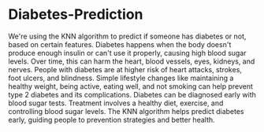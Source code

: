 # Diabetes-Prediction
We're using the KNN algorithm to predict if someone has diabetes or not, based on certain features. Diabetes happens when the body doesn't produce enough insulin or can't use it properly, causing high blood sugar levels. Over time, this can harm the heart, blood vessels, eyes, kidneys, and nerves.
People with diabetes are at higher risk of heart attacks, strokes, foot ulcers, and blindness. Simple lifestyle changes like maintaining a healthy weight, being active, eating well, and not smoking can help prevent type 2 diabetes and its complications.
Diabetes can be diagnosed early with blood sugar tests. Treatment involves a healthy diet, exercise, and controlling blood sugar levels. The KNN algorithm helps predict diabetes early, guiding people to prevention strategies and better health.
